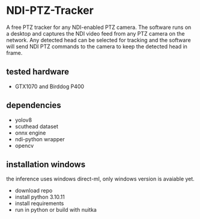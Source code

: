 # NDI-PTZ-Tracker
A free PTZ tracker for any NDI-enabled PTZ camera. The software runs on a desktop and captures the NDI video feed from any PTZ camera on the network. Any detected head can be selected for tracking and the software will send NDI PTZ commands to the camera to keep the detected head in frame.

## tested hardware
- GTX1070 and Birddog P400

## dependencies
- yolov8
- scuthead dataset
- onnx engine
- ndi-python wrapper
- opencv

## installation windows
the inference uses windows direct-ml, only windows version is avaiable yet.
- download repo
- install python 3.10.11
- install requirements
- run in python or build with nuitka
